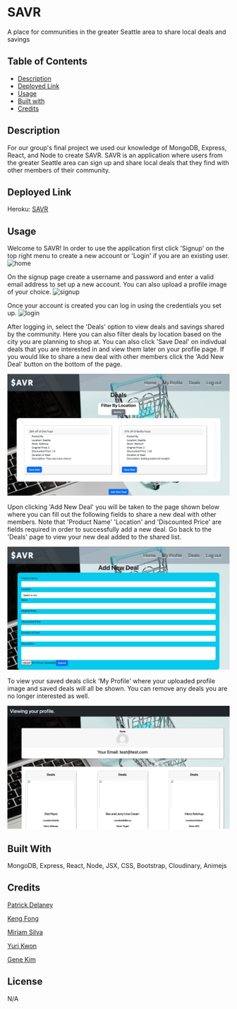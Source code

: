 # SAVR
A place for communities in the greater Seattle area to share local deals and savings

## Table of Contents
- [Description](#description)
- [Deployed Link](#deployed-link) 
- [Usage](#usage)
- [Built with](#built-with)
- [Credits](#credits)

## Description
For our group's final project we used our knowledge of MongoDB, Express, React, and Node to create SAVR. SAVR is an application where users from the greater Seattle area can sign up and share local deals that they find with other members of their community. 

## Deployed Link 
Heroku: [SAVR]()

## Usage
Welcome to SAVR! In order to use the application first click 'Signup' on the top right menu to create a new account or 'Login' if you are an existing user.
![home](./client/public/screenshots/savr-home.png)

On the signup page create a username and password and enter a valid email address to set up a new account. You can also upload a profile image of your choice.
![signup](./client/public/screenshots/savr-signup.png)

Once your account is created you can log in using the credentials you set up.
![login](./client/public/screenshots/savr-login.png)

After logging in, select the 'Deals' option to view deals and savings shared by the community. Here you can also filter deals by location based on the city you are planning to shop at. You can also click 'Save Deal' on indivdual deals that you are interested in and view them later on your profile page. If you would like to share a new deal with other members click the 'Add New Deal' button on the bottom of the page.

![deals](./client/public/screenshots/savr-deal-board.png)

Upon clicking 'Add New Deal' you will be taken to the page shown below where you can fill out the following fields to share a new deal with other members. Note that 'Product Name' 'Location' and 'Discounted Price' are fields required in order to successfully add a new deal. Go back to the 'Deals' page to view your new deal added to the shared list.

![add-deal](./client/public/screenshots/savr-add-deal.png)

To view your saved deals click 'My Profile' where your uploaded profile image and saved deals will all be shown. You can remove any deals you are no longer interested as well.

![profile](./client/public/screenshots/savr-profile.png)

## Built With
MongoDB, Express, React, Node, JSX, CSS, Bootstrap, Cloudinary, Animejs

## Credits
[Patrick Delaney](https://github.com/Pat-Delaney)

[Keng Fong](https://github.com/kenghoufong1)

[Miriam Silva](https://github.com/silvam22)

[Yuri Kwon](https://github.com/uriyuri00)

[Gene Kim](https://github.com/genedkim)

## License
N/A